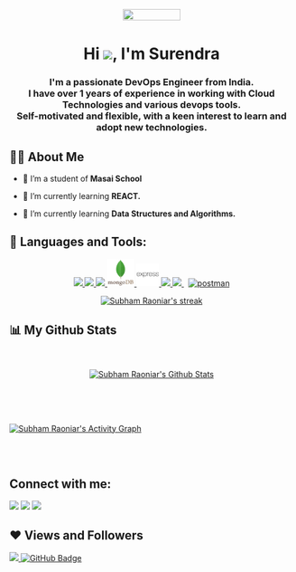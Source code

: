 <p align="center"> 
<a href="#"><img width="45%" height="10%" src="https://media2.giphy.com/media/qgQUggAC3Pfv687qPC/giphy.gif?cid=790b7611253ac4ca2b22fdf82f7346d261df3f89132eb309&rid=giphy.gif&ct=g" /></a>
</p>    

<h1 align="center">Hi <img src="https://raw.githubusercontent.com/MartinHeinz/MartinHeinz/master/wave.gif" width="30px">, I'm Surendra</h1>
<h3 align="center">I'm a passionate DevOps Engineer from India. <br/> I have over 1 years of experience in working with Cloud Technologies and various devops tools. <br/>Self-motivated and flexible, with a keen interest to learn and adopt new technologies. </h3>


## 🙋‍♂️ About Me

- 👯 I’m a student of **Masai School**

- 🌱 I’m currently learning **REACT.**

- 🌱 I’m currently learning **Data Structures and Algorithms.**


<!-- - 👨‍💻 All of my projects are available at **[My Portfolio](https://subhamraoniar.com)** -->


<!-- - ⚡ Fun fact **I play games and go to the GYM very often.** -->

## 🚀 Languages and Tools:

<p align="center"> 
    <a href="https://www.w3.org/html/" target="_blank"> <img src="https://img.icons8.com/color/48/000000/html-5.png"/> </a> 
    <a href="https://www.w3schools.com/css/" target="_blank"> <img src="https://img.icons8.com/color/48/000000/css3.png"/> </a>
    <a href="https://developer.mozilla.org/en-US/docs/Web/JavaScript" target="_blank"> <img src="https://img.icons8.com/color/48/000000/javascript.png"/> </a> 
    <a href="https://www.mongodb.com/" target="_blank"> <img src="https://raw.githubusercontent.com/devicons/devicon/master/icons/mongodb/mongodb-original-wordmark.svg" alt="mongodb" width="48" height="48"/> </a> 
    <a href="https://expressjs.com" target="_blank"> <img src="https://raw.githubusercontent.com/devicons/devicon/master/icons/express/express-original-wordmark.svg" alt="express" width="40" height="40"/> </a>
    <a href="https://reactjs.org/" target="_blank"> <img src="https://img.icons8.com/color/48/000000/react-native.png"/> </a>  
    <a style="padding-right:8px;" href="https://nodejs.org" target="_blank"> <img src="https://img.icons8.com/color/48/000000/nodejs.png"/> </a> 
    <a href="https://postman.com" target="_blank"> <img src="https://www.vectorlogo.zone/logos/getpostman/getpostman-icon.svg" alt="postman" width="45" height="45"/> </a>   
</p>


<p align="center">
    <a href="https://github.com/SurendraKumarRout/github-readme-streak-stats">
        <img title="🔥 Get streak stats for your profile at git.io/streak-stats" alt="Subham Raoniar's streak" src="https://github-readme-streak-stats.herokuapp.com/?user=SurendraKumarRout&theme=black-ice&hide_border=true&stroke=0000&background=060A0CD0"/>
    </a>
</p>

## 📊 My Github Stats

  <br/>
  <p align="center">
    <a href="https://github.com/SurendraKumarRout/github-readme-stats"><img alt="Subham Raoniar's Github Stats" src="https://github-readme-stats.vercel.app/api?username=SurendraKumarRout&show_icons=true&count_private=true&theme=react&hide_border=true&bg_color=0D1117" /></a>
  </p>  
  
  <br/>


<br/>
<br/>

<a href="https://github.com/SurendraKumarRout/github-readme-activity-graph"><img alt="Subham Raoniar's Activity Graph" src="https://activity-graph.herokuapp.com/graph?username=SurendraKumarRout&bg_color=0D1117&color=5BCDEC&line=5BCDEC&point=FFFFFF&hide_border=true" /></a>

<br/>
<br/>

## Connect with me:
<p align="left">

<!-- <a href = "https://twitter.com/subhamraoniar"><img src="https://img.icons8.com/external-justicon-flat-justicon/50/000000/external-gmail-social-media-justicon-flat-justicon.png" height="40"/></a> -->
<a href = "https://www.linkedin.com/in/surendrakumarrout/"><img src="https://img.icons8.com/fluent/48/000000/linkedin.png"/></a>
<a href = "https://www.instagram.com/_thenameis_adi/"><img src="https://img.icons8.com/fluent/48/000000/instagram-new.png"/></a>
<a href = "mailto: surendra.igit@gmail.com"><img src="https://img.icons8.com/fluency/48/000000/gmail-new.png"/></a>        

</p>

## ❤ Views and Followers
<a href="https://github.com/Meghna-DAS/github-profile-views-counter">
    <img src="https://komarev.com/ghpvc/?username=SurendraKumarRout">
</a>
<a href="https://github.com/SurendraKumarRout?tab=followers"><img src="https://img.shields.io/github/followers/SurendraKumarRout?label=Followers&style=social" alt="GitHub Badge"></a>
